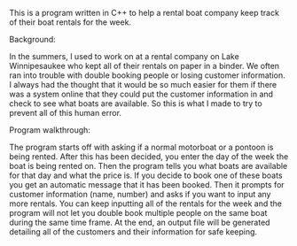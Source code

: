 This is a program written in C++ to help a rental boat company keep track of their boat rentals for the week. 


Background:

In the summers, I used to work on at a rental company on Lake Winnipesaukee who kept all of their rentals on paper in a binder. We often ran into trouble with double booking people or losing customer information. I always had the thought that it would be so much easier for them if there was a system online that they could put the customer information in and check to see what boats are available. So this is what I made to try to prevent all of this human error. 


Program walkthrough:

The program starts off with asking if a normal motorboat or a pontoon is being rented. After this has been decided, you enter the day of the week the boat is being rented on. Then the program tells you what boats are available for that day and what the price is. If you decide to book one of these boats you get an automatic message that it has been booked. Then it prompts for customer information (name, number) and asks if you want to input any more rentals. You can keep inputting all of the rentals for the week and the program will not let you double book multiple people on the same boat during the same time frame. At the end, an output file will be generated detailing all of the customers and their information for safe keeping.
